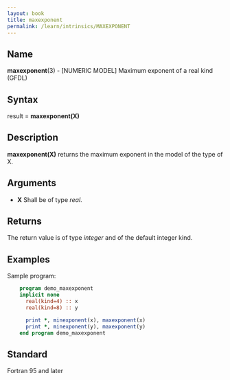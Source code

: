 ```yaml
---
layout: book
title: maxexponent
permalink: /learn/intrinsics/MAXEXPONENT
---
```

## __Name__

__maxexponent__(3) - \[NUMERIC MODEL\] Maximum exponent of a real kind
(GFDL)

## __Syntax__

result = __maxexponent(X)__

## __Description__

__maxexponent(X)__ returns the maximum exponent in the model of the type
of X.

## __Arguments__

  - __X__
    Shall be of type _real_.

## __Returns__

The return value is of type _integer_ and of the default integer kind.

## __Examples__

Sample program:

```fortran
    program demo_maxexponent
    implicit none
      real(kind=4) :: x
      real(kind=8) :: y

      print *, minexponent(x), maxexponent(x)
      print *, minexponent(y), maxexponent(y)
    end program demo_maxexponent
```

## __Standard__

Fortran 95 and later
